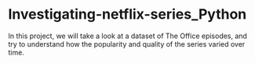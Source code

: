 # Investigating-netflix-series_Python
In this project, we will take a look at a dataset of The Office episodes, and try to understand how the popularity and quality of the series varied over time.
